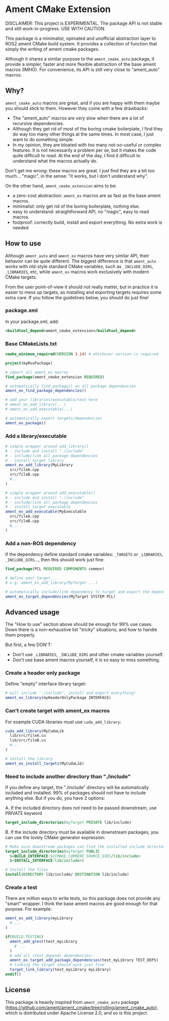 # Ament CMake Extension

DISCLAIMER: This project is EXPERIMENTAL. The package API is not stable and still work-in-progress. USE WITH CAUTION.

This package is a minimalist, opiniated and unofficial abstraction layer to ROS2 ament CMake build system. It provides a collection of function that simply the writing of ament cmake packages.

Although it shares a similar purpose to the `ament_cmake_auto` package, it provide a simpler, faster and more flexible abstraction of the base ament macros (IMHO). For convenience, its API is still very close to "ament_auto" macros.

## Why?

`ament_cmake_auto` macros are great, and if you are happy with them maybe you should stick to them. However they come with a few drawbacks:

- The "ament_auto" macros are very slow when there are a lot of recursive dependencies.
- Although they get rid of most of the boring cmake boilerplate, I find they do way too many other things at the same times. In most case, I just want to do something simple.
- In my opinion, they are bloated with too many not-so-useful or complex features. It is not necessarily a problem per se, but it makes the code quite difficult to read. At the end of the day, I find it difficult to understand what the macros actually do.

Don't get me wrong: these macros are great. I just find they are a bit too much... "magic", in the sense: "it works, but I don't understand why".

On the other hand, `ament_cmake_extension` aims to be:

- a zero-cost abstraction: `ament_ex` macros are as fast as the base ament macros.
- minimalist: only get rid of the boring boilerplate, nothing else.
- easy to understand: straightforward API, no "magic", easy to read macros.
- foolproof: correctly build, install and export everything. No extra work is needed

## How to use

Although `ament_auto` and `ament_ex` macros have very similar API, their behavior can be quite different. The biggest difference is that `ament_auto` works with old-style standard CMake variables, such as `_INCLUDE_DIRS`, `_LIBRARIES`, etc, while `ament_ex` macros work exclusively with modern CMake targets.

From the user point-of-view it should not really matter, but in practice it is easier to mess up targets, as installing and exporting targets requires some extra care. If you follow the guidelines below, you should do just fine!

### package.xml

In your package.xml, add:

```xml
<buildtool_depend>ament_cmake_extension</buildtool_depend>
```

### Base CMakeLists.txt

```cmake
cmake_minimum_required(VERSION 3.14) # whichever version is required

project(myRosPackage)

# import all ament_ex macros
find_package(ament_cmake_extension REQUIRED)

# automatically find_package() on all package dependencies
ament_ex_find_package_dependencies()

# add your libraries/executable/test here
# ament_ex_add_library(...)
# ament_ex_add_executable(...)

# automatically export targets/dependencies
ament_ex_package()
```

### Add a library/executable

```cmake
# simple wrapper around add_library()
# - include and install "./include"
# - include/link all package dependencies
# - install target library
ament_ex_add_library(MyLibrary
  src/fileA.cpp
  src/fileB.cpp
  #...
)

# simple wrapper around add_executable()
# - include and install "./include"
# - include/link all package dependencies
# - install target executable
ament_ex_add_executable(MyExecutable
  src/fileA.cpp
  src/fileB.cpp
  #...
)
```

### Add a non-ROS dependency

If the dependency define standard cmake variables: `_TARGETS` or `_LIBRARIES`, `_INCLUDE_DIRS`..., then this should work just fine:

```cmake
find_package(PCL REQUIRED COMPONENTS common)

# define your target...
# e.g. ament_ex_add_library(MyTarget ...)

# automatically include/link dependency to target and export the dependency downstream
ament_ex_target_dependencies(MyTarget SYSTEM PCL)
```

## Advanced usage

The "How to use" section above should be enough for 99% use cases. Down there is a non-exhaustive list "tricky" situations, and how to handle them properly.

But first, a few DON'T:

- Don't use `_LIBRARIES`, `_INCLUDE_DIRS` and other cmake variables yourself.
- Don't use base ament macros yourself, it is so easy to miss something.

### Create a header only package

Define "empty" interface library target:

```cmake
# will include "./include", install and export everything!
ament_ex_library(myHeaderOnlyPackage INTERFACE)
```

### Can't create target with ament_ex macros

For example CUDA libraries must use `cuda_add_library`:

```cmake
cuda_add_library(MyCudaLib
  lib/src/fileA.cu
  lib/src/fileB.cu
  #...
)

# install the library
ament_ex_install_targets(MyCudaLib)
```

### Need to include another directory than "./include"

If you define any target, the "./include" directory will be automatically included and installed. 99% of packages should not have to include anything else. But if you do, you have 2 options:

A. If the included directory does not need to be passed downstream, use PRIVATE keyword

```cmake
target_include_directories(myTarget PRIVATE lib/include)
```

B. If the include directory must be available in downstream packages, you can use the lovely CMake generator expression:

```cmake
# Make sure downstream packages can find the installed include directory
target_include_directories(myTarget PUBLIC
  $<BUILD_INTERFACE:${CMAKE_CURRENT_SOURCE_DIR}/lib/include>
  $<INSTALL_INTERFACE:lib/include>)

# Install the files
install(DIRECTORY lib/include/ DESTINATION lib/include)
```

### Create a test

There are million ways to write tests, so this package does not provide any "smart" wrapper. I think the base ament macros are good enough for that purpose. For example:

```cmake
ament_ex_add_library(myLibrary
  # ...
)

if(BUILD_TESTING)
  ament_add_gtest(test_myLibrary
    # ...
  )
  # add all <test_depend> dependencies:
  ament_ex_target_add_package_dependencies(test_myLibrary TEST_DEPS)
  # linking the target should work just fine
  target_link_library(test_myLibrary myLibrary)
endif()
```

## License

This package is heavily inspired from `ament_cmake_auto` package (<https://github.com/ament/ament_cmake/tree/rolling/ament_cmake_auto>), which is distributed under Apache License 2.0, and so is this project.
